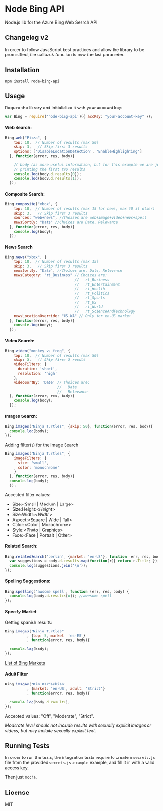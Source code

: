 # Node Bing API
Node.js lib for the Azure Bing Web Search API

## Changelog v2
In order to follow JavaScript best practices and allow the library to
be promisified, the callback function is now the last parameter.

## Installation
````
npm install node-bing-api
````

## Usage

Require the library and initialialize it with your account key:

```js
var Bing = require('node-bing-api')({ accKey: "your-account-key" });
```

#### Web Search:
```js
Bing.web("Pizza", {
    top: 10,  // Number of results (max 50)
    skip: 3,   // Skip first 3 results
    options: ['DisableLocationDetection', 'EnableHighlighting']
  }, function(error, res, body){

    // body has more useful information, but for this example we are just
    // printing the first two results
    console.log(body.d.results[0]);
    console.log(body.d.results[1]);
  });
```

#### Composite Search:
```js
Bing.composite("xbox", {
    top: 10,  // Number of results (max 15 for news, max 50 if other)
    skip: 3,   // Skip first 3 results
    sources: "web+news", //Choises are web+image+video+news+spell
    newsSortBy: "Date" //Choices are Date, Relevance
  }, function(error, res, body){
    console.log(body);
  });
```

#### News Search:
```js
Bing.news("xbox", {
    top: 10,  // Number of results (max 15)
    skip: 3,   // Skip first 3 results
    newsSortBy: "Date", //Choices are: Date, Relevance
    newsCategory: "rt_Business" // Choices are:
                                //   rt_Business
                                //   rt_Entertainment
                                //   rt_Health
                                //   rt_Politics
                                //   rt_Sports
                                //   rt_US
                                //   rt_World
                                //   rt_ScienceAndTechnology
    newsLocationOverride: "US.WA" // Only for en-US market
  }, function(error, res, body){
    console.log(body);
  });
```

#### Video Search:
```js
Bing.video("monkey vs frog", {
    top: 10,  // Number of results (max 50)
    skip: 3,   // Skip first 3 result
    videoFilters: {
      duration: 'short',
      resolution: 'high'
    },
    videoSortBy: 'Date' // Choices are:
                        //   Date
                        //   Relevance
  }, function(error, res, body){
    console.log(body);
  });
```

#### Images Search:
```js
Bing.images("Ninja Turtles", {skip: 50}, function(error, res, body){
  console.log(body);
});
```
Adding filter(s) for the Image Search
```js
Bing.images("Ninja Turtles", {
    imageFilters: {
      size: 'small',
      color: 'monochrome'
    }
  }, function(error, res, body){
  console.log(body);
  });
```
Accepted filter values:
* Size:\<Small | Medium | Large\>
* Size:Height:\<*Height*\>
* Size:Width:\<*Width*\>
* Aspect:\<Square | Wide | Tall\>
* Color:\<Color | Monochrome\>
* Style:\<Photo | Graphics\>
* Face:\<Face | Portrait | Other\>

#### Related Search:
```js
Bing.relatedSearch('berlin', {market: 'en-US'}, function (err, res, body) {
  var suggestions = body.d.results.map(function(r){ return r.Title; });
  console.log(suggestions.join('\n'));
});
```

#### Spelling Suggestions:
```js
Bing.spelling('awsome spell', function (err, res, body) {
  console.log(body.d.results[0]); //awesome spell
});
```

#### Specify Market
Getting spanish results:
```js
Bing.images("Ninja Turtles"
          , {top: 5, market: 'es-ES'}
          , function(error, res, body){

  console.log(body);
});
```
[List of Bing Markets](https://msdn.microsoft.com/en-us/library/dd251064.aspx)


#### Adult Filter
```js
Bing.images('Kim Kardashian'
          , {market: 'en-US', adult: 'Strict'}
          , function(error, res, body){

  console.log(body.d.results);
});
```
Accepted values: "Off", "Moderate", "Strict".

*Moderate level should not include results with sexually explicit images
or videos, but may include sexually explicit text.*


## Running Tests
In order to run the tests, the integration tests require to create a `secrets.js` file
from the provided `secrets.js.example` example, and fill it in with a valid access key.

Then just `mocha`.


## License
MIT

